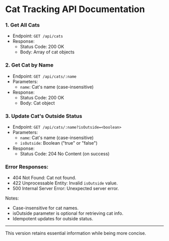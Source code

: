 # Cat Tracking API Documentation

### 1. Get All Cats
- Endpoint: `GET /api/cats`
- Response: 
  - Status Code: 200 OK
  - Body: Array of cat objects

### 2. Get Cat by Name
- Endpoint: `GET /api/cats/:name`
- Parameters: 
  - `name`: Cat's name (case-insensitive)
- Response:
  - Status Code: 200 OK
  - Body: Cat object

### 3. Update Cat's Outside Status
- Endpoint: `GET /api/cats/:name?isOutside=<boolean>`
- Parameters:
  - `name`: Cat's name (case-insensitive)
  - `isOutside`: Boolean ("true" or "false")
- Response:
  - Status Code: 204 No Content (on success)

### Error Responses:
- 404 Not Found: Cat not found.
- 422 Unprocessable Entity: Invalid `isOutside` value.
- 500 Internal Server Error: Unexpected server error.

Notes:
- Case-insensitive for cat names.
- isOutside parameter is optional for retrieving cat info.
- Idempotent updates for outside status.

--- 

This version retains essential information while being more concise.